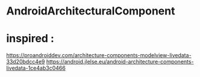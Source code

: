 # AndroidArchitecturalComponent
# inspired : 
https://proandroiddev.com/architecture-components-modelview-livedata-33d20bdcc4e9
https://android.jlelse.eu/android-architecture-components-livedata-1ce4ab3c0466

